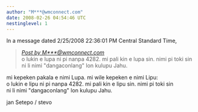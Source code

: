```yaml
---
author: "M***@wmconnect.com"
date: 2008-02-26 04:54:46 UTC
nestinglevel: 1
---
```

In a message dated 2/25/2008 22:36:01 PM Central Standard Time,  

> [_Post by M\*\*\*@wmconnect.com_](/qDUHvgYT/mi-musi-kepeken-toki-mi-dan-ga#post7)  
> o lukin e lupa ni pi nanpa 4282. mi pali kin e lupa sin. nimi pi toki sin  
> ni li nimi "dangaconlang" lon kulupu Jahu.  
> 

mi kepeken pakala e nimi Lupa. mi wile kepeken e nimi Lipu:  
o lukin e lipu ni pi nanpa 4282. mi pali kin e lipu sin. nimi pi toki sin  
ni li nimi "dangaconlang" lon kulupu Jahu.  
  
jan Setepo / stevo </HTML>